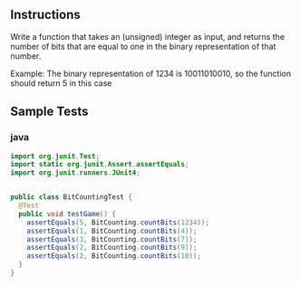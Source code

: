## Instructions
Write a function that takes an (unsigned) integer as input, and returns the number of bits that are equal to one in the binary representation of that number.

Example: The binary representation of 1234 is 10011010010, so the function should return 5 in this case

## Sample Tests

### java
~~~ java
import org.junit.Test;
import static org.junit.Assert.assertEquals;
import org.junit.runners.JUnit4;


public class BitCountingTest {
  @Test
  public void testGame() {
    assertEquals(5, BitCounting.countBits(1234)); 
    assertEquals(1, BitCounting.countBits(4)); 
    assertEquals(3, BitCounting.countBits(7)); 
    assertEquals(2, BitCounting.countBits(9)); 
    assertEquals(2, BitCounting.countBits(10)); 
  }
}
~~~
